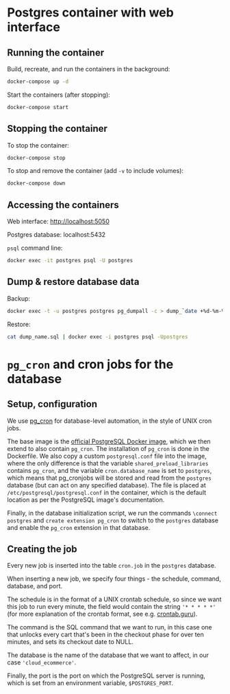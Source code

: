 # Postgres container with web interface

## Running the container

Build, recreate, and run the containers in the background:

```bash
docker-compose up -d
```

Start the containers (after stopping):

```bash
docker-compose start
```

## Stopping the container

To stop the container:

```bash
docker-compose stop
```

To stop and remove the container (add `-v` to include volumes):

```bash
docker-compose down
```

## Accessing the containers

Web interface: [http://localhost:5050](http://localhost:5050)

Postgres database: localhost:5432

`psql` command line:

```bash
docker exec -it postgres psql -U postgres
```

## Dump & restore database data

Backup:

```bash
docker exec -t -u postgres postgres pg_dumpall -c > dump_`date +%d-%m-%Y"_"%H_%M_%S`.sql
```

Restore:

```bash
cat dump_name.sql | docker exec -i postgres psql -Upostgres
```

# `pg_cron` and cron jobs for the database
## Setup, configuration
We use [pg_cron](https://github.com/citusdata/pg_cron) for database-level automation, in the style of UNIX cron jobs.

The base image is the [official PostgreSQL Docker image](https://hub.docker.com/_/postgres), which we then extend to also contain `pg_cron`.
The installation of `pg_cron` is done in the Dockerfile.
We also copy a custom `postgresql.conf` file into the image, where the only difference is that the variable `shared_preload_libraries` contains `pg_cron`, and the variable `cron.database_name` is set to `postgres`, which means that pg_cronjobs will be stored and read from the `postgres` database (but can act on any specified database). The file is placed at `/etc/postgresql/postgresql.conf` in the container, which is the default location as per the PostgreSQL image's documentation.

Finally, in the database initialization script, we run the commands `\connect postgres` and `create extension pg_cron` to switch to the `postgres` database and enable the `pg_cron` extension in that database.

## Creating the job
Every new job is inserted into the table `cron.job` in the `postgres` database.

When inserting a new job, we specify four things - the schedule, command, database, and port.

The schedule is in the format of a UNIX crontab schedule, so since we want this job to run every minute, the field would contain the string `'* * * * *'` (for more explanation of the crontab format, see e.g. [crontab.guru](https://crontab.guru/)).

The command is the SQL command that we want to run, in this case one that unlocks every cart that's been in the checkout phase for over ten minutes, and sets its checkout date to NULL.

The database is the name of the database that we want to affect, in our case `'cloud_ecommerce'`.

Finally, the port is the port on which the PostgreSQL server is running, which is set from an environment variable, `$POSTGRES_PORT`.
